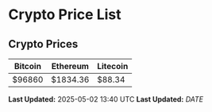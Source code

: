 # Crypto Price List

## Crypto Prices
| Bitcoin | Ethereum | Litecoin |
| ------- | -------- | -------- |
| $96860 | $1834.36 | $88.34 |
**Last Updated:** 2025-05-02 13:40 UTC
**Last Updated:** $DATE$
